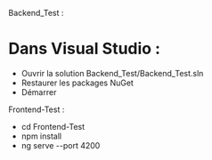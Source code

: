 Backend_Test :
# Dans Visual Studio :
- Ouvrir la solution Backend_Test/Backend_Test.sln
- Restaurer les packages NuGet
- Démarrer
  
Frontend-Test :
- cd Frontend-Test
- npm install
- ng serve --port 4200
